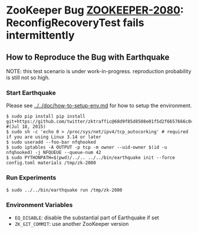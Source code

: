 # ZooKeeper Bug [ZOOKEEPER-2080](https://issues.apache.org/jira/browse/ZOOKEEPER-2080): ReconfigRecoveryTest fails intermittently


## How to Reproduce the Bug with Earthquake
   
NOTE: this test scenario is under work-in-progress. reproduction probability is still not so high.
   
### Start Earthquake
Please see [../../doc/how-to-setup-env.md](../../doc/how-to-setup-env.md) for how to setup the environment.


	$ sudo pip install pip install git+https://github.com/twitter/zktraffic@68d9f85d8508e01f5d2f6657666c04e444e6423c  #(Jul 18, 2015)
	$ sudo sh -c 'echo 0 > /proc/sys/net/ipv4/tcp_autocorking' # required if you are using Linux 3.14 or later
	$ sudo useradd --foo-bar nfqhooked
	$ sudo iptables -A OUTPUT -p tcp -m owner --uid-owner $(id -u nfqhooked) -j NFQUEUE --queue-num 42
    $ sudo PYTHONPATH=$(pwd)/../.. ../../bin/earthquake init --force config.toml materials /tmp/zk-2080


### Run Experiments
    
    $ sudo ../../bin/earthquake run /tmp/zk-2080

### Environment Variables

 * `EQ_DISABLE`: disable the substantial part of Earthquake if set
 * `ZK_GIT_COMMIT`: use another ZooKeeper version

